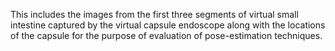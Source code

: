 This includes the images from the first three segments of virtual small intestine captured by the virtual capsule endoscope along with the locations of the capsule for the purpose of evaluation of pose-estimation techniques.
